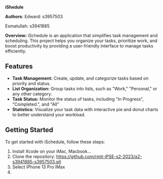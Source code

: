 **iShedule**

**Authors**:
Edward: s3957503

Esmatullah: s3941885 

**Overview:**
iSchedule is an application that simplifies task management and scheduling. This project helps you organize your tasks, prioritize work, and boost productivity by providing a user-friendly interface to manage tasks efficiently.
## Features
- **Task Management:** Create, update, and categorize tasks based on priority and status.
- **List Organization:** Group tasks into lists, such as "Work," "Personal," or any other category.
- **Task Status:** Monitor the status of tasks, including "In Progress", "Completed.", and "All"
- **Statistics:** Visualize your task data with interactive pie and donut charts to better understand your workload.

## Getting Started
To get started with iSchedule, follow these steps:
1. Install Xcode on your iMac, Macbook...
2. Clone the repository:
   https://github.com/rmit-iPSE-s2-2023/a2-s3941885-s3957503.git
3. Select iPhone 13 Pro IMax
4. 
